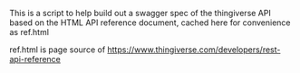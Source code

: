 This is a script to help build out a swagger spec of the thingiverse API based on the HTML API reference document, cached here for convenience as ref.html

ref.html is page source of https://www.thingiverse.com/developers/rest-api-reference

